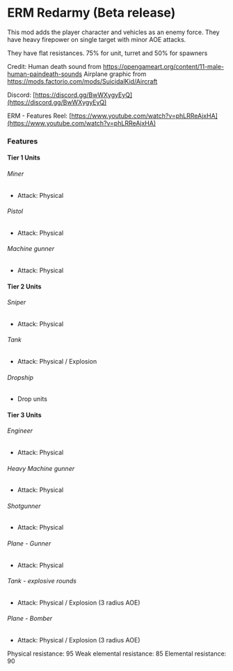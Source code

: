 # ERM Redarmy (Beta release)

This mod adds the player character and vehicles as an enemy force. They have heavy firepower on single target with minor
AOE attacks.

They have flat resistances. 75% for unit, turret and 50% for spawners

Credit:
Human death sound from https://opengameart.org/content/11-male-human-paindeath-sounds
Airplane graphic from https://mods.factorio.com/mods/SuicidalKid/Aircraft

Discord:  [https://discord.gg/BwWXygyEyQ](https://discord.gg/BwWXygyEyQ)

ERM - Features Reel: [https://www.youtube.com/watch?v=phLRReAjxHA](https://www.youtube.com/watch?v=phLRReAjxHA)

### Features

#### Tier 1 Units

###### Miner

- Attack: Physical

###### Pistol

- Attack: Physical

###### Machine gunner

- Attack: Physical

#### Tier 2 Units

###### Sniper

- Attack: Physical

###### Tank

- Attack: Physical / Explosion

###### Dropship

- Drop units

#### Tier 3 Units

###### Engineer

- Attack: Physical

###### Heavy Machine gunner

- Attack: Physical

###### Shotgunner

- Attack: Physical

###### Plane - Gunner

- Attack: Physical

###### Tank - explosive rounds

- Attack: Physical / Explosion (3 radius AOE)

###### Plane - Bomber

- Attack: Physical / Explosion (3 radius AOE)

Physical resistance: 95
Weak elemental resistance: 85
Elemental resistance: 90